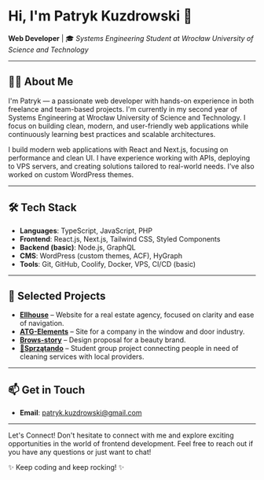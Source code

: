 # Hi, I'm Patryk Kuzdrowski 👋  
**Web Developer** | 🎓 *Systems Engineering Student at Wrocław University of Science and Technology*

---

## 🧑‍💻 About Me

I'm Patryk — a passionate web developer with hands-on experience in both freelance and team-based projects. I'm currently in my second year of Systems Engineering at Wrocław University of Science and Technology. I focus on building clean, modern, and user-friendly web applications while continuously learning best practices and scalable architectures.

I build modern web applications with React and Next.js, focusing on performance and clean UI. I have experience working with APIs, deploying to VPS servers, and creating solutions tailored to real-world needs. I’ve also worked on custom WordPress themes.

---

## 🛠 Tech Stack

- **Languages**: TypeScript, JavaScript, PHP
- **Frontend**: React.js, Next.js, Tailwind CSS, Styled Components
- **Backend (basic)**: Node.js, GraphQL
- **CMS**: WordPress (custom themes, ACF), HyGraph
- **Tools**: Git, GitHub, Coolify, Docker, VPS, CI/CD (basic)

---

## 🚀 Selected Projects
- [**Ellhouse**](https://ellhouse.pl) – Website for a real estate agency, focused on clarity and ease of navigation.
- [**ATG-Elements**](https://atg-elements.com) – Site for a company in the window and door industry.
- [**Brows-story**](https://playful-flan-9981d0.netlify.app/) – Design proposal for a beauty brand.
- [**🧹Sprzątando**](https://github.com/loudsheep/sprzatando) – Student group project connecting people in need of cleaning services with local providers.

---

## 📫 Get in Touch

- **Email**: patryk.kuzdrowski@gmail.com

---

Let's Connect!
Don't hesitate to connect with me and explore exciting opportunities in the world of frontend development. Feel free to reach out if you have any questions or just want to chat!

✨ Keep coding and keep rocking! ✨

